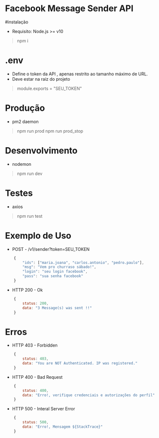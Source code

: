# Facebook Message Sender API

#instalação 
* Requisito: Node.js >= v10

> npm i 

# .env

* Define o token da API , apenas restrito ao tamanho máximo de URL. 
* Deve estar na raiz do projeto

> module.exports = "SEU_TOKEN"


# Produção 
* pm2 daemon 

> npm run prod 
> npm run prod_stop 


# Desenvolvimento
* nodemon 

> npm run dev

# Testes 
* axios 

> npm run test

# Exemplo de Uso 

* POST - /v1/sender?token=SEU_TOKEN

```javascript
    { 
        "ids": ["maria.joana", "carlos.antonio", "pedro.paulo"],
        "msg": "Vem pro churraso sábado!",
        "login": "seu login facebook",
        "pass": "sua senha facebook"
    }
```

* HTTP 200 - Ok 
```javascript
    {
        status: 200,
        data: "3 Message(s) was sent !!"
    }
```

# Erros

* HTTP 403 - Forbidden 

```javascript 
    {
        status: 403,
        data: "You are NOT Authenticated. IP was registered."
    }
```

* HTTP 400 - Bad Request

```javascript 
    {
        status: 400,
        data: "Erro!, verifique credenciais e autorizações do perfil"
    }
```

* HTTP 500 - Interal Server Error 

```javascript 
    {
        status: 500,
        data: "Erro!, Mensagem ${StackTrace}"
    }
```
